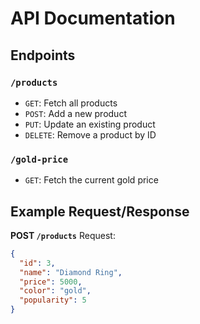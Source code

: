 # API Documentation

## Endpoints

### `/products`
- `GET`: Fetch all products
- `POST`: Add a new product
- `PUT`: Update an existing product
- `DELETE`: Remove a product by ID

### `/gold-price`
- `GET`: Fetch the current gold price

## Example Request/Response

**POST `/products`**
Request:
```json
{
  "id": 3,
  "name": "Diamond Ring",
  "price": 5000,
  "color": "gold",
  "popularity": 5
}
